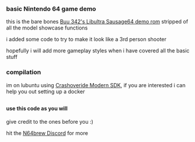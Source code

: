 
### basic Nintendo 64 game demo

this is the bare bones [Buu 342's Libultra Sausage64 demo rom](https://github.com/buu342/N64-Sausage64) stripped of all the model showcase functions

i added some code to try to make it look like a 3rd person shooter

hopefully i will add more gameplay styles when i have covered all the basic stuff

### compilation

im on lubuntu using [Crashoveride Modern SDK](https://crashoveride95.github.io/modernsdk/), if you are interested i can help you out setting up a docker

##

#### use this code as you will

give credit to the ones before you :)


hit the [N64brew Discord](https://discord.gg/r86zSRwDDY) for more

##
